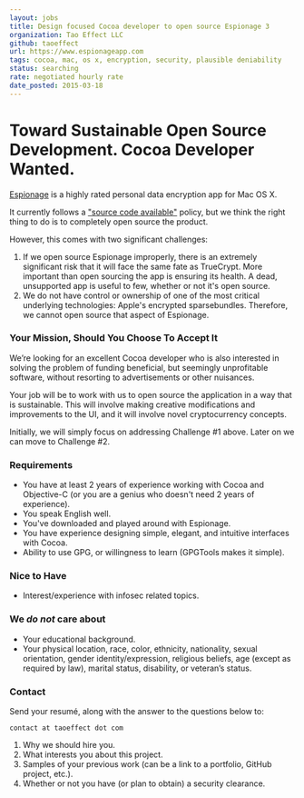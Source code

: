 ```yaml
---
layout: jobs
title: Design focused Cocoa developer to open source Espionage 3
organization: Tao Effect LLC
github: taoeffect
url: https://www.espionageapp.com
tags: cocoa, mac, os x, encryption, security, plausible deniability
status: searching
rate: negotiated hourly rate
date_posted: 2015-03-18
---
```


# Toward Sustainable Open Source Development. Cocoa Developer Wanted.

[Espionage](https://www.espionageapp.com) is a highly rated personal data encryption app for Mac OS X.

It currently follows a ["source code available"](https://www.taoeffect.com/forum/index.php?topic=2699.0) policy, but we think the right thing to do is to completely open source the product.

However, this comes with two significant challenges:

1. If we open source Espionage improperly, there is an extremely significant risk that it will face the same fate as TrueCrypt. More important than open sourcing the app is ensuring its health. A dead, unsupported app is useful to few, whether or not it's open source.
2. We do not have control or ownership of one of the most critical underlying technologies: Apple's encrypted sparsebundles. Therefore, we cannot open source that aspect of Espionage.

### Your Mission, Should You Choose To Accept It

We’re looking for an excellent Cocoa developer who is also interested in solving the problem of funding beneficial, but seemingly unprofitable software, without resorting to advertisements or other nuisances.

Your job will be to work with us to open source the application in a way that is sustainable. This will involve making creative modifications and improvements to the UI, and it will involve novel cryptocurrency concepts.

Initially, we will simply focus on addressing Challenge #1 above. Later on we can move to Challenge #2.

### Requirements

- You have at least 2 years of experience working with Cocoa and Objective-C (or you are a genius who doesn't need 2 years of experience).
- You speak English well.
- You've downloaded and played around with Espionage.
- You have experience designing simple, elegant, and intuitive interfaces with Cocoa.
- Ability to use GPG, or willingness to learn (GPGTools makes it simple).

### Nice to Have

- Interest/experience with infosec related topics.

### We *do not* care about

- Your educational background.
- Your physical location, race, color, ethnicity, nationality, sexual orientation, gender identity/expression, religious beliefs, age (except as required by law), marital status, disability, or veteran’s status.

### Contact

Send your resumé, along with the answer to the questions below to:

    contact at taoeffect dot com

1. Why we should hire you.
2. What interests you about this project.
3. Samples of your previous work (can be a link to a portfolio, GitHub project, etc.).
4. Whether or not you have (or plan to obtain) a security clearance.
